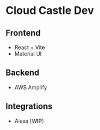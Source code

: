 # Cloud Castle Dev

## Frontend 
* React + Vite
* Material UI

## Backend
* AWS Amplify

## Integrations
* Alexa [WIP]
